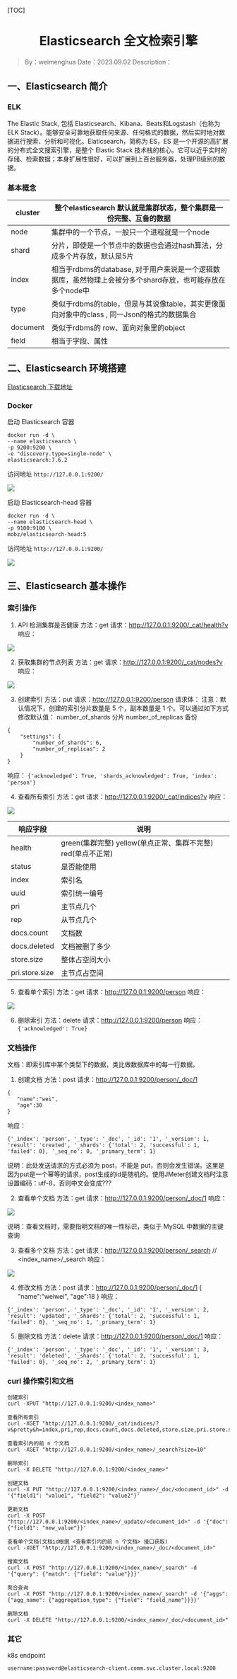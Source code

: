 [TOC]

<h1 align="center">Elasticsearch 全文检索引擎</h1>

> By：weimenghua
> Date：2023.09.02
> Description：



## 一、Elasticsearch 简介

### ELK

The Elastic Stack, 包括 Elasticsearch、Kibana、Beats和Logstash（也称为 ELK Stack）。能够安全可靠地获取任何来源、任何格式的数据，然后实时地对数据进行搜索、分析和可视化。Elaticsearch，简称为 ES，ES 是一个开源的高扩展的分布式全文搜索引擎，是整个 Elastic Stack 技术栈的核心。它可以近乎实时的存储、检索数据；本身扩展性很好，可以扩展到上百台服务器，处理PB级别的数据。



### 基本概念

| cluster  | 整个elasticsearch 默认就是集群状态，整个集群是一份完整、互备的数据 |
| -------- | ------------------------------------------------------------ |
| node     | 集群中的一个节点，一般只一个进程就是一个node                 |
| shard    | 分片，即使是一个节点中的数据也会通过hash算法，分成多个片存放，默认是5片 |
| index    | 相当于rdbms的database, 对于用户来说是一个逻辑数据库，虽然物理上会被分多个shard存放，也可能存放在多个node中 |
| type     | 类似于rdbms的table，但是与其说像table，其实更像面向对象中的class , 同一Json的格式的数据集合 |
| document | 类似于rdbms的 row、面向对象里的object                        |
| field    | 相当于字段、属性                                             |



## 二、Elasticsearch 环境搭建

[Elasticsearch 下载地址](https://www.elastic.co/cn/downloads/elasticsearch)

### Docker

启动 Elasticsearch 容器
```
docker run -d \
--name elasticsearch \
-p 9200:9200 \
-e "discovery.type=single-node" \
elasticsearch:7.6.2
```

访问地址
`http://127.0.0.1:9200/`

![](./img/ES_9200.png)

启动 Elasticsearch-head 容器
```
docker run -d \
--name elasticsearch-head \
-p 9100:9100 \
mobz/elasticsearch-head:5
```

访问地址
`http://127.0.0.1:9200/`

![](./img/ES_HEAD_9100.png)

## 三、Elasticsearch 基本操作

### 索引操作

1. API 检测集群是否健康
方法：get
请求：http://127.0.0.1:9200/_cat/health?v
响应：

![](./img/cat_health.png)


2. 获取集群的节点列表
方法：get
请求：http://127.0.0.1:9200/_cat/nodes?v
响应：

![](./img/cat_node.png)


3. 创建索引
方法：put
请求：http://127.0.0.1:9200/person
请求体：
注意：默认情况下，创建的索引分片数量是 5 个，副本数量是 1 个。可以通过如下方式修改默认值：
number_of_shards 分片
number_of_replicas 备份

```
{
    "settings": {
        "number_of_shards": 6,
        "number_of_replicas": 2
    }
}
```

响应：
`{'acknowledged': True, 'shards_acknowledged': True, 'index': 'person'}`


4. 查看所有索引
方法：get
请求：http://127.0.0.1:9200/_cat/indices?v
响应：

![](./img/cat_indices.png)

| 响应字段       | 说明                                                         |
| -------------- | ------------------------------------------------------------ |
| health         | green(集群完整) yellow(单点正常、集群不完整) red(单点不正常) |
| status         | 是否能使用                                                   |
| index          | 索引名                                                       |
| uuid           | 索引统一编号                                                 |
| pri            | 主节点几个                                                   |
| rep            | 从节点几个                                                   |
| docs.count     | 文档数                                                       |
| docs.deleted   | 文档被删了多少                                               |
| store.size     | 整体占空间大小                                               |
| pri.store.size | 主节点占空间                                                 |


5. 查看单个索引
方法：get
请求：http://127.0.0.1:9200/person
响应：

![](./img/cat_one_index.png)

6. 删除索引
方法：delete
请求：http://127.0.0.1:9200/person
响应：
`{'acknowledged': True}`



### 文档操作

文档：即索引库中某个类型下的数据，类比做数据库中的每一行数据。

1. 创建文档
方法：post
请求：http://127.0.0.1:9200/person/_doc/1
```
{
   "name":"wei",
   "age":30
}
```
响应：
```
{'_index': 'person', '_type': '_doc', '_id': '1', '_version': 1, 'result': 'created', '_shards': {'total': 2, 'successful': 1, 'failed': 0}, '_seq_no': 0, '_primary_term': 1}
```

说明：此处发送请求的方式必须为 post，不能是 put，否则会发生错误。这里是因为put是一个幂等的请求，post生成的id是随机的。使用JMeter创建文档时注意设置编码：utf-8，否则中文会变成???


2. 查看单个文档
方法：get
请求：http://127.0.0.1:9200/person/_doc/1
响应：

![](./img/cat_one_doc.png)

说明：查看文档时，需要指明文档的唯一性标识，类似于 MySQL 中数据的主键查询


3. 查看多个文档
方法：get
请求：http://127.0.0.1:9200/person/_search // <index_name>/_search
响应：

![](./img/cat_all_doc.png)


4. 修改文档
方法：post
请求：http://127.0.0.1:9200/person/_doc/1
{
"name":"weiwei",
"age":18
}
响应：
```
{'_index': 'person', '_type': '_doc', '_id': '1', '_version': 2, 'result': 'updated', '_shards': {'total': 2, 'successful': 1, 'failed': 0}, '_seq_no': 1, '_primary_term': 1}
```


5. 删除文档
方法：delete
请求：http://127.0.0.1:9200/person/_doc/1
响应：
```
{'_index': 'person', '_type': '_doc', '_id': '1', '_version': 3, 'result': 'deleted', '_shards': {'total': 2, 'successful': 1, 'failed': 0}, '_seq_no': 2, '_primary_term': 1}
```



### curl 操作索引和文档
```
创建索引
curl -XPUT "http://127.0.0.1:9200/<index_name>"

查看所有索引
curl -XGET "http://127.0.0.1:9200/_cat/indices/?v&pretty&h=index,pri,rep,docs.count,docs.deleted,store.size,pri.store.size"

查看索引内的前 n 个文档
curl -XGET "http://127.0.0.1:9200/<index_name>/_search?size=10"

删除索引
curl -X DELETE "http://127.0.0.1:9200/<index_name>"

创建文档
curl -X PUT "http://127.0.0.1:9200/<index_name>/_doc/<document_id>" -d '{"field1": "value1", "field2": "value2"}'

更新文档
curl -X POST "http://127.0.0.1:9200/<index_name>/_update/<document_id>" -d '{"doc": {"field1": "new_value"}}'

查看单个文档(文档id根据 <查看索引内的前 n 个文档> 接口获取)
curl -XGET "http://127.0.0.1:9200/<index_name>/_doc/<document_id>"

搜索文档
curl -X POST "http://127.0.0.1:9200/<index_name>/_search" -d '{"query": {"match": {"field": "value"}}}'

聚合查询
curl -X POST "http://127.0.0.1:9200/<index_name>/_search" -d '{"aggs": {"agg_name": {"aggregation_type": {"field": "field_name"}}}}'

删除文档
curl -X DELETE "http://127.0.0.1:9200/<index_name>/_doc/<document_id>"
```



### 其它
k8s endpoint
```
username:password@elasticsearch-client.comm.svc.cluster.local:9200
```